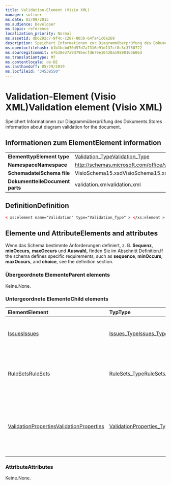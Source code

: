 ```yaml
---
title: Validation-Element (Visio XML)
manager: soliver
ms.date: 03/09/2015
ms.audience: Developer
ms.topic: reference
localization_priority: Normal
ms.assetid: db6292c7-9f4c-c287-803b-64fa41c0a269
description: Speichert Informationen zur Diagrammüberprüfung des Dokuments.
ms.openlocfilehash: b1b1bcbd70d57d7a7316e91d137cf8c3c3750722
ms.sourcegitcommit: e7b38e37a9d79becfd679e10420a19890165606d
ms.translationtype: MT
ms.contentlocale: de-DE
ms.lasthandoff: 05/29/2019
ms.locfileid: "34538550"
---
```

# <a name="validation-element-visio-xml"></a><span data-ttu-id="b03cd-103">Validation-Element (Visio XML)</span><span class="sxs-lookup"><span data-stu-id="b03cd-103">Validation element (Visio XML)</span></span>

<span data-ttu-id="b03cd-104">Speichert Informationen zur Diagrammüberprüfung des Dokuments.</span><span class="sxs-lookup"><span data-stu-id="b03cd-104">Stores information about diagram validation for the document.</span></span>
  
## <a name="element-information"></a><span data-ttu-id="b03cd-105">Informationen zum Element</span><span class="sxs-lookup"><span data-stu-id="b03cd-105">Element information</span></span>

|||
|:-----|:-----|
|<span data-ttu-id="b03cd-106">**Elementtyp**</span><span class="sxs-lookup"><span data-stu-id="b03cd-106">**Element type**</span></span> <br/> |[<span data-ttu-id="b03cd-107">Validation_Type</span><span class="sxs-lookup"><span data-stu-id="b03cd-107">Validation_Type</span></span>](validation_type-complextypevisio-xml.md) <br/> |
|<span data-ttu-id="b03cd-108">**Namespace**</span><span class="sxs-lookup"><span data-stu-id="b03cd-108">**Namespace**</span></span> <br/> |http://schemas.microsoft.com/office/visio/2012/main  <br/> |
|<span data-ttu-id="b03cd-109">**Schemadatei**</span><span class="sxs-lookup"><span data-stu-id="b03cd-109">**Schema file**</span></span> <br/> |<span data-ttu-id="b03cd-110">VisioSchema15.xsd</span><span class="sxs-lookup"><span data-stu-id="b03cd-110">VisioSchema15.xsd</span></span>  <br/> |
|<span data-ttu-id="b03cd-111">**Dokumentteile**</span><span class="sxs-lookup"><span data-stu-id="b03cd-111">**Document parts**</span></span> <br/> |<span data-ttu-id="b03cd-112">validation.xml</span><span class="sxs-lookup"><span data-stu-id="b03cd-112">validation.xml</span></span>  <br/> |
   
## <a name="definition"></a><span data-ttu-id="b03cd-113">Definition</span><span class="sxs-lookup"><span data-stu-id="b03cd-113">Definition</span></span>

```XML
< xs:element name="Validation" type="Validation_Type" > </xs:element >
```

## <a name="elements-and-attributes"></a><span data-ttu-id="b03cd-114">Elemente und Attribute</span><span class="sxs-lookup"><span data-stu-id="b03cd-114">Elements and attributes</span></span>

<span data-ttu-id="b03cd-115">Wenn das Schema bestimmte Anforderungen definiert, z. B. **Sequenz**, **minOccurs,** **maxOccurs** und **Auswahl,** finden Sie im Abschnitt Definition.</span><span class="sxs-lookup"><span data-stu-id="b03cd-115">If the schema defines specific requirements, such as **sequence**, **minOccurs**, **maxOccurs**, and **choice**, see the definition section.</span></span> 
  
### <a name="parent-elements"></a><span data-ttu-id="b03cd-116">Übergeordnete Elemente</span><span class="sxs-lookup"><span data-stu-id="b03cd-116">Parent elements</span></span>

<span data-ttu-id="b03cd-117">Keine.</span><span class="sxs-lookup"><span data-stu-id="b03cd-117">None.</span></span>
  
### <a name="child-elements"></a><span data-ttu-id="b03cd-118">Untergeordnete Elemente</span><span class="sxs-lookup"><span data-stu-id="b03cd-118">Child elements</span></span>

|<span data-ttu-id="b03cd-119">**Element**</span><span class="sxs-lookup"><span data-stu-id="b03cd-119">**Element**</span></span>|<span data-ttu-id="b03cd-120">**Typ**</span><span class="sxs-lookup"><span data-stu-id="b03cd-120">**Type**</span></span>|<span data-ttu-id="b03cd-121">**Beschreibung**</span><span class="sxs-lookup"><span data-stu-id="b03cd-121">**Description**</span></span>|
|:-----|:-----|:-----|
|[<span data-ttu-id="b03cd-122">Issues</span><span class="sxs-lookup"><span data-stu-id="b03cd-122">Issues</span></span>](issues-element-validation_type-complextypevisio-xml.md) <br/> |[<span data-ttu-id="b03cd-123">Issues_Type</span><span class="sxs-lookup"><span data-stu-id="b03cd-123">Issues_Type</span></span>](issues_type-complextypevisio-xml.md) <br/> |<span data-ttu-id="b03cd-124">Enthält alle **Issue-Elemente** für das Dokument.</span><span class="sxs-lookup"><span data-stu-id="b03cd-124">Contains all the **Issue** elements for the document.</span></span>  <br/> |
|[<span data-ttu-id="b03cd-125">RuleSets</span><span class="sxs-lookup"><span data-stu-id="b03cd-125">RuleSets</span></span>](rulesets-element-validation_type-complextypevisio-xml.md) <br/> |[<span data-ttu-id="b03cd-126">RuleSets_Type</span><span class="sxs-lookup"><span data-stu-id="b03cd-126">RuleSets_Type</span></span>](rulesets_type-complextypevisio-xml.md) <br/> |<span data-ttu-id="b03cd-127">Enthält ein **RuleSet-Element** für jeden Überprüfungsregelsatz im Dokument.</span><span class="sxs-lookup"><span data-stu-id="b03cd-127">Includes a **RuleSet** element for each validation rule set in the document.</span></span>  <br/> |
|[<span data-ttu-id="b03cd-128">ValidationProperties</span><span class="sxs-lookup"><span data-stu-id="b03cd-128">ValidationProperties</span></span>](validationproperties-element-validation_type-complextypevisio-xml.md) <br/> |[<span data-ttu-id="b03cd-129">ValidationProperties_Type</span><span class="sxs-lookup"><span data-stu-id="b03cd-129">ValidationProperties_Type</span></span>](validationproperties_type-complextypevisio-xml.md) <br/> |<span data-ttu-id="b03cd-130">Kapselt die Eigenschaften, die im Zusammenhang mit der Überprüfung des Dokuments stehen.</span><span class="sxs-lookup"><span data-stu-id="b03cd-130">Encapsulates the properties that are related to the document's validation.</span></span>  <br/> |
   
### <a name="attributes"></a><span data-ttu-id="b03cd-131">Attribute</span><span class="sxs-lookup"><span data-stu-id="b03cd-131">Attributes</span></span>

<span data-ttu-id="b03cd-132">Keine.</span><span class="sxs-lookup"><span data-stu-id="b03cd-132">None.</span></span>
  

